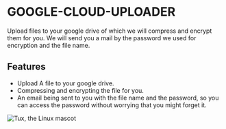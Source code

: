 # GOOGLE-CLOUD-UPLOADER
Upload files to your google drive of which we will compress and encrypt them for you. We will send you a mail by the password we used for encryption and the file name.



## Features
- Upload A file to your google drive.
- Compressing and encrypting the file for you.
- An email being sent to you with the file name and the password, so you can access the password without worrying that you might forget it.

![Tux, the Linux mascot](/Users/mohamedkhallid/Desktop/ImSoDONE/gCloudProj/gcloud/src/materials/images/google.png)
